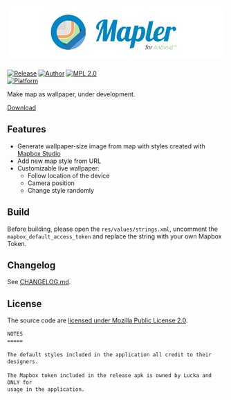 # [![Banner](./resource/banner.svg)](https://github.com/lucka-me/mapler-android)

[![Release](https://img.shields.io/github/v/release/lucka-me/mapler-android?include_prereleases)](https://github.com/lucka-me/mapler-android/releases/latest "Latest release") [![Author](https://img.shields.io/badge/author-Lucka-2578B5.svg)](https://lucka.moe "Blog") [![MPL 2.0](https://img.shields.io/github/license/lucka-me/mapler-android)](./LICENSE "License")  
[![Platform](https://img.shields.io/badge/android-6.0+-78C257.svg)](https://www.android.com/versions/marshmallow-6-0/ "Android 6.0")

Make map as wallpaper, under development.

[Download](https://github.com/lucka-me/mapler-android/releases "Releases")

## Features
- Generate wallpaper-size image from map with styles created with [Mapbox Studio](https://www.mapbox.com/mapbox-studio/)
- Add new map style from URL
- Customizable live wallpaper:
  - Follow location of the device
  - Camera position
  - Change style randomly

## Build
Before building, please open the `res/values/strings.xml`, uncomment the `mapbox_default_access_token` and replace the string with your own Mapbox Token.  

## Changelog
See [CHANGELOG.md](./CHANGELOG.md).

## License
The source code are [licensed under Mozilla Public License 2.0](./LICENSE).

```
NOTES
=====

The default styles included in the application all credit to their designers.

The Mapbox token included in the release apk is owned by Lucka and ONLY for
usage in the application.
```
